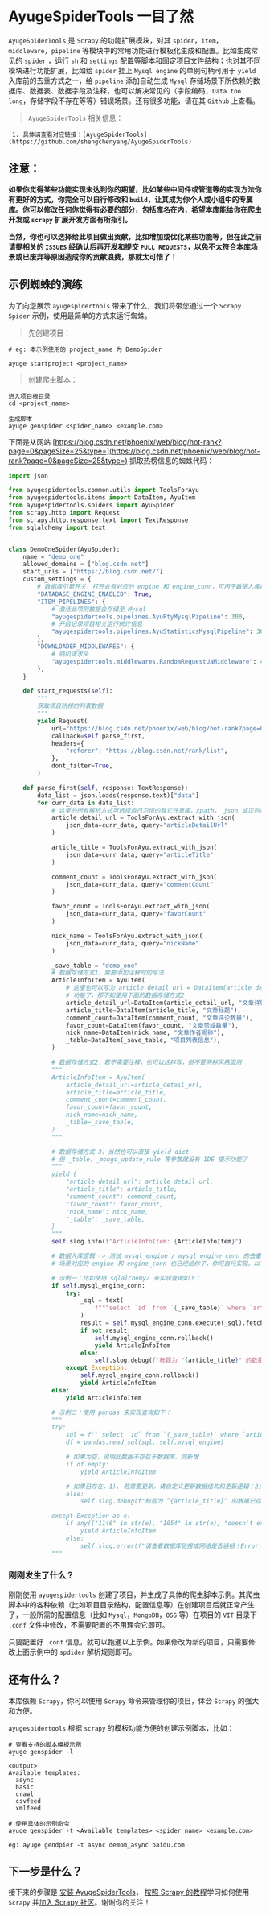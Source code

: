# AyugeSpiderTools 一目了然

`AyugeSpiderTools` 是 `Scrapy` 的功能扩展模块，对其 `spider`，`item`，`middleware`，`pipeline` 等模块中的常用功能进行模板化生成和配置。比如生成常见的 `spider` ，运行 `sh` 和 `settings` 配置等脚本和固定项目文件结构；也对其不同模块进行功能扩展，比如给 `spider` 挂上 `Mysql engine` 的单例句柄可用于 `yield` 入库前的去重方式之一，给 `pipeline` 添加自动生成 `Mysql` 存储场景下所依赖的数据库、数据表、数据字段及注释，也可以解决常见的（字段编码，`Data too long`，存储字段不存在等等）错误场景。还有很多功能，请在其 `Github` 上查看。

> `AyugeSpiderTools` 相关信息：

```shell
 1. 具体请查看对应链接：[AyugeSpiderTools](https://github.com/shengchenyang/AyugeSpiderTools)
```

## 注意：

**如果你觉得某些功能实现未达到你的期望，比如某些中间件或管道等的实现方法你有更好的方式，你完全可以自行修改和 `build`，让其成为你个人或小组中的专属库。你可以修改任何你觉得有必要的部分，包括库名在内，希望本库能给你在爬虫开发或 `scrapy` 扩展开发方面有所指引。**

**当然，你也可以选择给此项目做出贡献，比如增加或优化某些功能等，但在此之前请提相关的 `ISSUES` 经确认后再开发和提交 `PULL REQUESTS`，以免不太符合本库场景或已废弃等原因造成你的贡献浪费，那就太可惜了！**

## 示例蜘蛛的演练

为了向您展示 `ayugespidertools` 带来了什么，我们将带您通过一个 `Scrapy Spider` 示例，使用最简单的方式来运行蜘蛛。

> 先创建项目：

```shell
# eg: 本示例使用的 project_name 为 DemoSpider

ayuge startproject <project_name>
```

> 创建爬虫脚本：

```shell
进入项目根目录
cd <project_name>

生成脚本
ayuge genspider <spider_name> <example.com>
```

下面是从网站 [https://blog.csdn.net/phoenix/web/blog/hot-rank?page=0&pageSize=25&type=](https://blog.csdn.net/phoenix/web/blog/hot-rank?page=0&pageSize=25&type=) 抓取热榜信息的蜘蛛代码：

```python
import json

from ayugespidertools.common.utils import ToolsForAyu
from ayugespidertools.items import DataItem, AyuItem
from ayugespidertools.spiders import AyuSpider
from scrapy.http import Request
from scrapy.http.response.text import TextResponse
from sqlalchemy import text


class DemoOneSpider(AyuSpider):
    name = "demo_one"
    allowed_domains = ["blog.csdn.net"]
    start_urls = ["https://blog.csdn.net/"]
    custom_settings = {
        # 数据库引擎开关，打开会有对应的 engine 和 engine_conn，可用于数据入库前去重判断
        "DATABASE_ENGINE_ENABLED": True,
        "ITEM_PIPELINES": {
            # 激活此项则数据会存储至 Mysql
            "ayugespidertools.pipelines.AyuFtyMysqlPipeline": 300,
            # 开启记录项目相关运行统计信息
            "ayugespidertools.pipelines.AyuStatisticsMysqlPipeline": 301,
        },
        "DOWNLOADER_MIDDLEWARES": {
            # 随机请求头
            "ayugespidertools.middlewares.RandomRequestUaMiddleware": 400,
        },
    }

    def start_requests(self):
        """
        获取项目热榜的列表数据
        """
        yield Request(
            url="https://blog.csdn.net/phoenix/web/blog/hot-rank?page=0&pageSize=25&type=",
            callback=self.parse_first,
            headers={
                "referer": "https://blog.csdn.net/rank/list",
            },
            dont_filter=True,
        )

    def parse_first(self, response: TextResponse):
        data_list = json.loads(response.text)["data"]
        for curr_data in data_list:
            # 这里的所有解析方式可选择自己习惯的其它任意库，xpath， json 或正则等等。
            article_detail_url = ToolsForAyu.extract_with_json(
                json_data=curr_data, query="articleDetailUrl"
            )

            article_title = ToolsForAyu.extract_with_json(
                json_data=curr_data, query="articleTitle"
            )

            comment_count = ToolsForAyu.extract_with_json(
                json_data=curr_data, query="commentCount"
            )

            favor_count = ToolsForAyu.extract_with_json(
                json_data=curr_data, query="favorCount"
            )

            nick_name = ToolsForAyu.extract_with_json(
                json_data=curr_data, query="nickName"
            )

            _save_table = "demo_one"
            # 数据存储方式1，需要添加注释时的写法
            ArticleInfoItem = AyuItem(
                # 这里也可以写为 article_detail_url = DataItem(article_detail_url)，但没有注释
                # 功能了，那不如使用下面的数据存储方式2
                article_detail_url=DataItem(article_detail_url, "文章详情链接"),
                article_title=DataItem(article_title, "文章标题"),
                comment_count=DataItem(comment_count, "文章评论数量"),
                favor_count=DataItem(favor_count, "文章赞成数量"),
                nick_name=DataItem(nick_name, "文章作者昵称"),
                _table=DataItem(_save_table, "项目列表信息"),
            )

            # 数据存储方式2，若不需要注释，也可以这样写，但不要两种风格混用
            """
            ArticleInfoItem = AyuItem(
                article_detail_url=article_detail_url,
                article_title=article_title,
                comment_count=comment_count,
                favor_count=favor_count,
                nick_name=nick_name,
                _table=_save_table,
            )
            """

            # 数据存储方式 3，当然也可以直接 yield dict
            # 但 _table，_mongo_update_rule 等参数就没有 IDE 提示功能了
            """
            yield {
                "article_detail_url": article_detail_url,
                "article_title": article_title,
                "comment_count": comment_count,
                "favor_count": favor_count,
                "nick_name": nick_name,
                "_table": _save_table,
            }
            """
            self.slog.info(f"ArticleInfoItem: {ArticleInfoItem}")

            # 数据入库逻辑 -> 测试 mysql_engine / mysql_engine_conn 的去重功能。
            # 场景对应的 engine 和 engine_conn 也已经给你了，你可自行实现。以下给出示例：

            # 示例一：比如使用 sqlalchemy2 来实现查询如下：
            if self.mysql_engine_conn:
                try:
                    _sql = text(
                        f"""select `id` from `{_save_table}` where `article_detail_url` = "{article_detail_url}" limit 1"""
                    )
                    result = self.mysql_engine_conn.execute(_sql).fetchone()
                    if not result:
                        self.mysql_engine_conn.rollback()
                        yield ArticleInfoItem
                    else:
                        self.slog.debug(f'标题为 "{article_title}" 的数据已存在')
                except Exception:
                    self.mysql_engine_conn.rollback()
                    yield ArticleInfoItem
            else:
                yield ArticleInfoItem

            # 示例二：使用 pandas 来实现查询如下：
            """
            try:
                sql = f'''select `id` from `{_save_table}` where `article_detail_url` = "{article_detail_url}" limit 1'''
                df = pandas.read_sql(sql, self.mysql_engine)

                # 如果为空，说明此数据不存在于数据库，则新增
                if df.empty:
                    yield ArticleInfoItem

                # 如果已存在，1). 若需要更新，请自定义更新数据结构和更新逻辑；2). 若不用更新，则跳过即可。
                else:
                    self.slog.debug(f"标题为 ”{article_title}“ 的数据已存在")

            except Exception as e:
                if any(["1146" in str(e), "1054" in str(e), "doesn't exist" in str(e)]):
                    yield ArticleInfoItem
                else:
                    self.slog.error(f"请查看数据库链接或网络是否通畅！Error: {e}")
            """
```

### 刚刚发生了什么？

刚刚使用 `ayugespidertools` 创建了项目，并生成了具体的爬虫脚本示例。其爬虫脚本中的各种依赖（比如项目目录结构，配置信息等）在创建项目后就正常产生了，一般所需的配置信息（比如 `Mysql`，`MongoDB`，`OSS` 等）在项目的 `VIT` 目录下 `.conf` 文件中修改，不需要配置的不用理会它即可。

只要配置好 `.conf` 信息，就可以跑通以上示例。如果修改为新的项目，只需要修改上面示例中的 `spdider` 解析规则即可。

## 还有什么？

本库依赖 `Scrapy`，你可以使用 `Scrapy` 命令来管理你的项目，体会 `Scrapy` 的强大和方便。

`ayugespidertools` 根据 `scrapy` 的模板功能方便的创建示例脚本，比如：

```shell
# 查看支持的脚本模板示例
ayuge genspider -l

<output>
Available templates:
  async
  basic
  crawl
  csvfeed
  xmlfeed

# 使用具体的示例命令
ayuge genspider -t <Available_templates> <spider_name> <example.com>

eg: ayuge gendpier -t async demom_async baidu.com
```

## 下一步是什么？

接下来的步骤是 [安装 AyugeSpiderTools](https://docs.scrapy.org/en/latest/intro/install.html#intro-install)， [按照 Scrapy 的教程](https://docs.scrapy.org/en/latest/intro/tutorial.html#intro-tutorial)学习如何使用 `Scrapy` 并[加入 Scrapy 社区](https://scrapy.org/community/)。谢谢你的关注！
